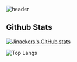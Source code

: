 ![header](https://capsule-render.vercel.app/api?type=Venom)

## Github Stats
[![Jinackers's GitHub stats](https://github-readme-stats.vercel.app/api?username=Jinacker_Github)](https://github.com/Jinacker/github-readme-stats)

![Top Langs](https://github-readme-stats.vercel.app/api/top-langs/?username=Jinacker&layout=compact)
